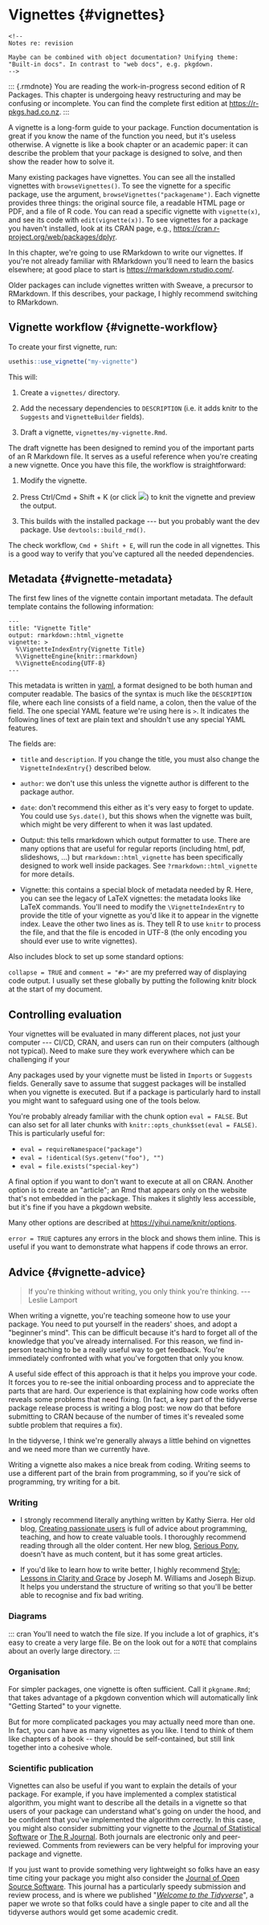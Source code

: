 # Vignettes {#vignettes}

```{=html}
<!--
Notes re: revision

Maybe can be combined with object documentation? Unifying theme: "Built-in docs". In contrast to "web docs", e.g. pkgdown.
-->
```
::: {.rmdnote}
You are reading the work-in-progress second edition of R Packages. This chapter is undergoing heavy restructuring and may be confusing or incomplete. You can find the complete first edition at <https://r-pkgs.had.co.nz>.
:::

A vignette is a long-form guide to your package.
Function documentation is great if you know the name of the function you need, but it's useless otherwise.
A vignette is like a book chapter or an academic paper: it can describe the problem that your package is designed to solve, and then show the reader how to solve it.

Many existing packages have vignettes.
You can see all the installed vignettes with `browseVignettes()`.
To see the vignette for a specific package, use the argument, `browseVignettes("packagename")`.
Each vignette provides three things: the original source file, a readable HTML page or PDF, and a file of R code.
You can read a specific vignette with `vignette(x)`, and see its code with `edit(vignette(x))`.
To see vignettes for a package you haven't installed, look at its CRAN page, e.g., <https://cran.r-project.org/web/packages/dplyr>.

In this chapter, we're going to use RMarkdown to write our vignettes.
If you're not already familiar with RMarkdown you'll need to learn the basics elsewhere; at good place to start is <https://rmarkdown.rstudio.com/>.

Older packages can include vignettes written with Sweave, a precursor to RMarkdown.
If this describes, your package, I highly recommend switching to RMarkdown.

## Vignette workflow {#vignette-workflow}

To create your first vignette, run:


```r
usethis::use_vignette("my-vignette")
```

This will:

1.  Create a `vignettes/` directory.

2.  Add the necessary dependencies to `DESCRIPTION` (i.e. it adds knitr to the `Suggests` and `VignetteBuilder` fields).

3.  Draft a vignette, `vignettes/my-vignette.Rmd`.

The draft vignette has been designed to remind you of the important parts of an R Markdown file.
It serves as a useful reference when you're creating a new vignette.
Once you have this file, the workflow is straightforward:

1.  Modify the vignette.

2.  Press Ctrl/Cmd + Shift + K (or click ![](images/knit.png)<!-- -->) to knit the vignette and preview the output.

3.  This builds with the installed package --- but you probably want the dev package.
    Use `devtools::build_rmd()`.

The check workflow, `Cmd + Shift + E`, will run the code in all vignettes.
This is a good way to verify that you've captured all the needed dependencies.

## Metadata {#vignette-metadata}

The first few lines of the vignette contain important metadata.
The default template contains the following information:

    ---
    title: "Vignette Title"
    output: rmarkdown::html_vignette
    vignette: >
      %\VignetteIndexEntry{Vignette Title}
      %\VignetteEngine{knitr::rmarkdown}
      %\VignetteEncoding{UTF-8}
    ---

This metadata is written in [yaml](https://yaml.org/), a format designed to be both human and computer readable.
The basics of the syntax is much like the `DESCRIPTION` file, where each line consists of a field name, a colon, then the value of the field.
The one special YAML feature we're using here is `>`.
It indicates the following lines of text are plain text and shouldn't use any special YAML features.

The fields are:

-   `title` and `description`.
    If you change the title, you must also change the `VignetteIndexEntry{}` described below.

-   `author`: we don't use this unless the vignette author is different to the package author.

-   `date`: don't recommend this either as it's very easy to forget to update.
    You could use `Sys.date()`, but this shows when the vignette was built, which might be very different to when it was last updated.

-   Output: this tells rmarkdown which output formatter to use.
    There are many options that are useful for regular reports (including html, pdf, slideshows, ...) but `rmarkdown::html_vignette` has been specifically designed to work well inside packages.
    See `?rmarkdown::html_vignette` for more details.

-   Vignette: this contains a special block of metadata needed by R.
    Here, you can see the legacy of LaTeX vignettes: the metadata looks like LaTeX commands.
    You'll need to modify the `\VignetteIndexEntry` to provide the title of your vignette as you'd like it to appear in the vignette index.
    Leave the other two lines as is.
    They tell R to use `knitr` to process the file, and that the file is encoded in UTF-8 (the only encoding you should ever use to write vignettes).

Also includes block to set up some standard options:

    

`collapse = TRUE` and `comment = "#>"` are my preferred way of displaying code output.
I usually set these globally by putting the following knitr block at the start of my document.

## Controlling evaluation

Your vignettes will be evaluated in many different places, not just your computer --- CI/CD, CRAN, and users can run on their computers (although not typical).
Need to make sure they work everywhere which can be challenging if your

Any packages used by your vignette must be listed in `Imports` or `Suggests` fields.
Generally save to assume that suggest packages will be installed when you vignette is executed.
But if a package is particularly hard to install you might want to safeguard using one of the tools below.

You're probably already familiar with the chunk option `eval = FALSE`.
But can also set for all later chunks with `knitr::opts_chunk$set(eval = FALSE)`.
This is particularly useful for:

-   `eval = requireNamespace("package")`
-   `eval = !identical(Sys.getenv("foo"), "")`
-   `eval = file.exists("special-key")`

A final option if you want to don't want to execute at all on CRAN.
Another option is to create an "article"; an Rmd that appears only on the website that's not embedded in the package.
This makes it slightly less accessible, but it's fine if you have a pkgdown website.

Many other options are described at <https://yihui.name/knitr/options>.

`error = TRUE` captures any errors in the block and shows them inline.
This is useful if you want to demonstrate what happens if code throws an error.

## Advice {#vignette-advice}

> If you're thinking without writing, you only think you're thinking.
> --- Leslie Lamport

When writing a vignette, you're teaching someone how to use your package.
You need to put yourself in the readers' shoes, and adopt a "beginner's mind".
This can be difficult because it's hard to forget all of the knowledge that you've already internalised.
For this reason, we find in-person teaching to be a really useful way to get feedback.
You're immediately confronted with what you've forgotten that only you know.

A useful side effect of this approach is that it helps you improve your code.
It forces you to re-see the initial onboarding process and to appreciate the parts that are hard.
Our experience is that explaining how code works often reveals some problems that need fixing.
(In fact, a key part of the tidyverse package release process is writing a blog post: we now do that before submitting to CRAN because of the number of times it's revealed some subtle problem that requires a fix).

In the tidyverse, I think we're generally always a little behind on vignettes and we need more than we currently have.

Writing a vignette also makes a nice break from coding.
Writing seems to use a different part of the brain from programming, so if you're sick of programming, try writing for a bit.

### Writing

-   I strongly recommend literally anything written by Kathy Sierra.
    Her old blog, [Creating passionate users](https://headrush.typepad.com/) is full of advice about programming, teaching, and how to create valuable tools.
    I thoroughly recommend reading through all the older content.
    Her new blog, [Serious Pony](https://seriouspony.com/blog/), doesn't have as much content, but it has some great articles.

-   If you'd like to learn how to write better, I highly recommend [Style: Lessons in Clarity and Grace](https://amzn.com/0321898680) by Joseph M. Williams and Joseph Bizup.
    It helps you understand the structure of writing so that you'll be better able to recognise and fix bad writing.

### Diagrams

::: cran
You'll need to watch the file size.
If you include a lot of graphics, it's easy to create a very large file.
Be on the look out for a `NOTE` that complains about an overly large directory.
:::

### Organisation

For simpler packages, one vignette is often sufficient.
Call it `pkgname.Rmd`; that takes advantage of a pkgdown convention which will automatically link "Getting Started" to your vignette.

But for more complicated packages you may actually need more than one.
In fact, you can have as many vignettes as you like.
I tend to think of them like chapters of a book -- they should be self-contained, but still link together into a cohesive whole.

### Scientific publication

Vignettes can also be useful if you want to explain the details of your package.
For example, if you have implemented a complex statistical algorithm, you might want to describe all the details in a vignette so that users of your package can understand what's going on under the hood, and be confident that you've implemented the algorithm correctly.
In this case, you might also consider submitting your vignette to the [Journal of Statistical Software](http://jstatsoft.org/) or [The R Journal](http://journal.r-project.org/).
Both journals are electronic only and peer-reviewed.
Comments from reviewers can be very helpful for improving your package and vignette.

If you just want to provide something very lightweight so folks have an easy time citing your package you might also consider the [Journal of Open Source Software](https://joss.theoj.org).
This journal has a particularly speedy submission and review process, and is where we published "[*Welcome to the Tidyverse*](https://joss.theoj.org/papers/10.21105/joss.01686)", a paper we wrote so that folks could have a single paper to cite and all the tidyverse authors would get some academic credit.

